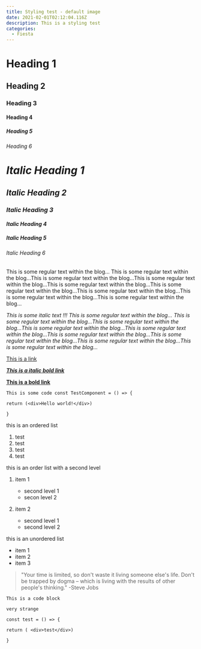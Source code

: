 ```yaml
---
title: Styling test - default image
date: 2021-02-01T02:12:04.116Z
description: This is a styling test
categories:
  - Fiesta
---
```

# Heading 1

## Heading 2

### Heading 3

#### Heading 4

##### Heading 5

###### Heading 6

# *Italic Heading 1*

## *Italic Heading 2*

### *Italic Heading 3*

#### *Italic Heading 4*

##### *Italic Heading 5*

###### *Italic Heading 6*

This is some regular text within the blog... This is some regular text within the blog...This is some regular text within the blog...This is some regular text within the blog...This is some regular text within the blog...This is some regular text within the blog...This is some regular text within the blog...This is some regular text within the blog...This is some regular text within the blog...

*This is some italic text !!! This is some regular text within the blog... This is some regular text within the blog...This is some regular text within the blog...This is some regular text within the blog...This is some regular text within the blog...This is some regular text within the blog...This is some regular text within the blog...This is some regular text within the blog...This is some regular text within the blog...*

[This is a link](https://vportier.com)

***[This is a italic bold link](https://vportier.com)***

**[This is a bold link](https://vportier.com)**

`This is some code const TestComponent = () => {`

`return (<div>Hello world!</div>)`

`}`

this is an ordered list

1. test
2. test
3. test
4. test

this is an order list with a second level

1. item 1

   * second level 1
   * secon level 2
2. item 2

   * second level 1
   * second level 2

this is an unordered list

* item 1
* item 2
* item 3



> "Your time is limited, so don't waste it living someone else's life. Don't be trapped by dogma – which is living with the results of other people's thinking." -Steve Jobs



```
This is a code block

very strange

const test = () => {

return ( <div>test</div>)

}
```